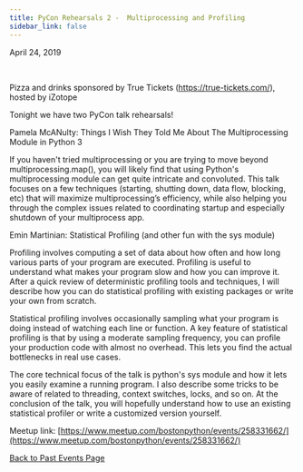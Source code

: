 ```yaml
---
title: PyCon Rehearsals 2 -  Multiprocessing and Profiling
sidebar_link: false
---
```


April 24, 2019


   

Pizza and drinks sponsored by True Tickets (https://true-tickets.com/), hosted by iZotope

Tonight we have two PyCon talk rehearsals!

Pamela McANulty: Things I Wish They Told Me About The Multiprocessing Module in Python 3

If you haven't tried multiprocessing or you are trying to move beyond multiprocessing.map(), you will likely find that using Python's multiprocessing module can get quite intricate and convoluted. This talk focuses on a few techniques (starting, shutting down, data flow, blocking, etc) that will maximize multiprocessing’s efficiency, while also helping you through the complex issues related to coordinating startup and especially shutdown of your multiprocess app.

Emin Martinian: Statistical Profiling (and other fun with the sys module)

Profiling involves computing a set of data about how often and how long various parts of your program are executed. Profiling is useful to understand what makes your program slow and how you can improve it. After a quick review of deterministic profiling tools and techniques, I will describe how you can do statistical profiling with existing packages or write your own from scratch.

Statistical profiling involves occasionally sampling what your program is doing instead of watching each line or function. A key feature of statistical profiling is that by using a moderate sampling frequency, you can profile your production code with almost no overhead. This lets you find the actual bottlenecks in real use cases.

The core technical focus of the talk is python's sys module and how it lets you easily examine a running program. I also describe some tricks to be aware of related to threading, context switches, locks, and so on. At the conclusion of the talk, you will hopefully understand how to use an existing statistical profiler or write a customized version yourself.


Meetup link: [https://www.meetup.com/bostonpython/events/258331662/](https://www.meetup.com/bostonpython/events/258331662/)

[Back to Past Events Page](index.md)